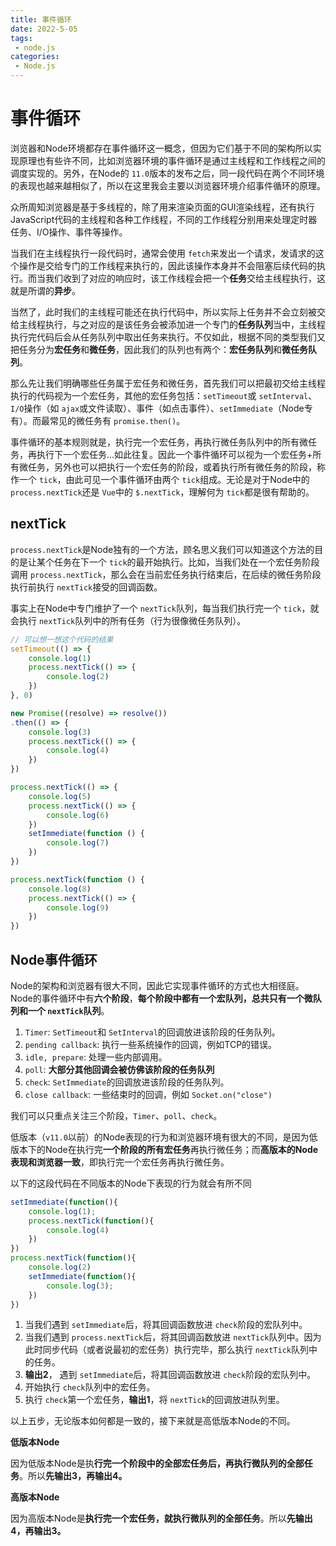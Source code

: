 ```yaml
---
title: 事件循环
date: 2022-5-05
tags:
 - node.js
categories: 
 - Node.js
---
```


# 事件循环

浏览器和Node环境都存在事件循环这一概念，但因为它们基于不同的架构所以实现原理也有些许不同，比如浏览器环境的事件循环是通过主线程和工作线程之间的调度实现的。另外，在Node的 `11.0`版本的发布之后，同一段代码在两个不同环境的表现也越来越相似了，所以在这里我会主要以浏览器环境介绍事件循环的原理。

众所周知浏览器是基于多线程的，除了用来渲染页面的GUI渲染线程，还有执行JavaScript代码的主线程和各种工作线程，不同的工作线程分别用来处理定时器任务、I/O操作、事件等操作。

当我们在主线程执行一段代码时，通常会使用 `fetch`来发出一个请求，发请求的这个操作是交给专门的工作线程来执行的，因此该操作本身并不会阻塞后续代码的执行。而当我们收到了对应的响应时，该工作线程会把一个**任务**交给主线程执行，这就是所谓的**异步**。

当然了，此时我们的主线程可能还在执行代码中，所以实际上任务并不会立刻被交给主线程执行，与之对应的是该任务会被添加进一个专门的**任务队列**当中，主线程执行完代码后会从任务队列中取出任务来执行。不仅如此，根据不同的类型我们又把任务分为**宏任务**和**微任务**，因此我们的队列也有两个：**宏任务队列**和**微任务队列**。

那么先让我们明确哪些任务属于宏任务和微任务，首先我们可以把最初交给主线程执行的代码视为一个宏任务，其他的宏任务包括：`setTimeout`或 `setInterval`、`I/O`操作（如 `ajax`或文件读取）、事件（如点击事件）、`setImmediate`（Node专有）。而最常见的微任务有 `promise.then()`。

事件循环的基本规则就是，执行完一个宏任务，再执行微任务队列中的所有微任务，再执行下一个宏任务...如此往复。因此一个事件循环可以视为一个宏任务+所有微任务，另外也可以把执行一个宏任务的阶段，或着执行所有微任务的阶段，称作一个 `tick`，由此可见一个事件循环由两个 `tick`组成。无论是对于Node中的 `process.nextTick`还是 `Vue`中的 `$.nextTick`，理解何为 `tick`都是很有帮助的。

## nextTick

`process.nextTick`是Node独有的一个方法，顾名思义我们可以知道这个方法的目的是让某个任务在下一个 `tick`的最开始执行。比如，当我们处在一个宏任务阶段调用 `process.nextTick`，那么会在当前宏任务执行结束后，在后续的微任务阶段执行前执行 `nextTick`接受的回调函数。

事实上在Node中专门维护了一个 `nextTick`队列，每当我们执行完一个 `tick`，就会执行 `nextTick`队列中的所有任务（行为很像微任务队列）。

```js
// 可以想一想这个代码的结果
setTimeout(() => {
    console.log(1)
    process.nextTick(() => {
        console.log(2)
    })
}, 0)

new Promise((resolve) => resolve())
.then(() => {
    console.log(3)
    process.nextTick(() => {
        console.log(4)
    })
})

process.nextTick(() => {
    console.log(5)
    process.nextTick(() => {
        console.log(6)
    })
    setImmediate(function () {
        console.log(7)
    })
})

process.nextTick(function () {
    console.log(8)
    process.nextTick(() => {
        console.log(9)
    })
})
```

## Node事件循环

Node的架构和浏览器有很大不同，因此它实现事件循环的方式也大相径庭。Node的事件循环中有**六个阶段**，**每个阶段中都有一个宏队列，总共只有一个微队列和一个 `nextTick`队列**。

1. `Timer`: `SetTimeout`和 `SetInterval`的回调放进该阶段的任务队列。
2. `pending callback`: 执行一些系统操作的回调，例如TCP的错误。
3. `idle, prepare`: 处理一些内部调用。
4. `poll`: **大部分其他回调会被仿佛该阶段的任务队列**
5. `check`: `SetImmediate`的回调放进该阶段的任务队列。
6. `close callback`: 一些结束时的回调，例如 `Socket.on("close")`

我们可以只重点关注三个阶段，`Timer`、`poll`、`check`。

低版本（`v11.0`以前）的Node表现的行为和浏览器环境有很大的不同，是因为低版本下的Node在执行完**一个阶段的所有宏任务**再执行微任务；而**高版本的Node表现和浏览器一致**，即执行完一个宏任务再执行微任务。

以下的这段代码在不同版本的Node下表现的行为就会有所不同

```js
setImmediate(function(){
    console.log(1);
    process.nextTick(function(){
        console.log(4)
    }) 
})
process.nextTick(function(){
    console.log(2)
    setImmediate(function(){
        console.log(3);
    })
})
```

1. 当我们遇到 `setImmediate`后，将其回调函数放进 `check`阶段的宏队列中。
2. 当我们遇到 `process.nextTick`后，将其回调函数放进 `nextTick`队列中。因为此时同步代码（或者说最初的宏任务）执行完毕，那么执行 `nextTick`队列中的任务。
3. **输出2**， 遇到 `setImmediate`后，将其回调函数放进 `check`阶段的宏队列中。
4. 开始执行 `check`队列中的宏任务。
5. 执行 `check`第一个宏任务，**输出1**，将 `nextTick`的回调放进队列里。

以上五步，无论版本如何都是一致的，接下来就是高低版本Node的不同。

**低版本Node**

因为低版本Node是执**行完一个阶段中的全部宏任务后，再执行微队列的全部任务**。所以**先输出3，再输出4。**

**高版本Node**

因为高版本Node是**执行完一个宏任务，就执行微队列的全部任务**。所以**先输出4，再输出3。**
